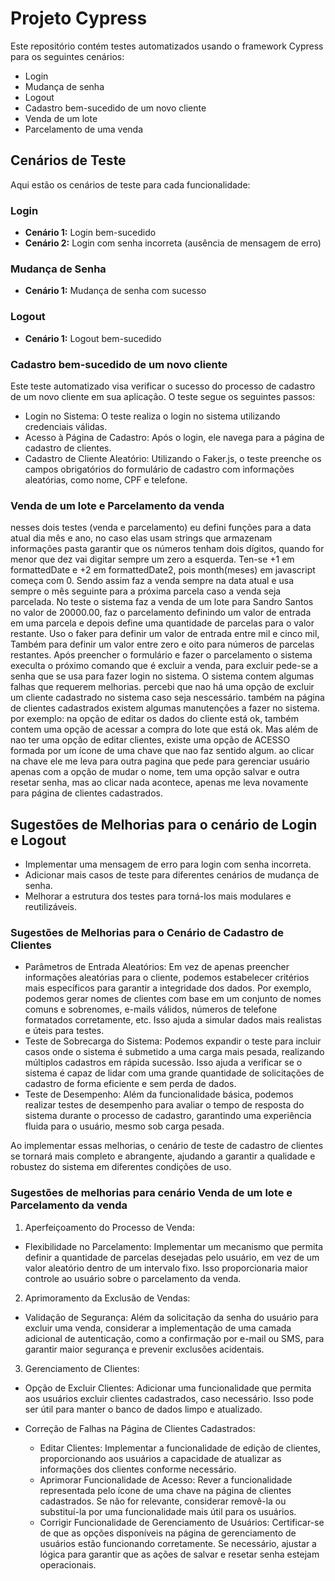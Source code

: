 # Projeto Cypress

Este repositório contém testes automatizados usando o framework Cypress para os seguintes cenários:

- Login
- Mudança de senha
- Logout
- Cadastro bem-sucedido de um novo cliente
- Venda de um lote
- Parcelamento de uma venda



## Cenários de Teste

Aqui estão os cenários de teste para cada funcionalidade:

### Login

- **Cenário 1:** Login bem-sucedido
- **Cenário 2:** Login com senha incorreta (ausência de mensagem de erro)

### Mudança de Senha

- **Cenário 1:** Mudança de senha com sucesso

### Logout

- **Cenário 1:** Logout bem-sucedido

### Cadastro bem-sucedido de um novo cliente

Este teste automatizado visa verificar o sucesso do processo de cadastro de um novo cliente em sua aplicação. O teste segue os seguintes passos:
- Login no Sistema: O teste realiza o login no sistema utilizando credenciais válidas.
- Acesso à Página de Cadastro: Após o login, ele navega para a página de cadastro de clientes.
- Cadastro de Cliente Aleatório: Utilizando o Faker.js, o teste preenche os campos obrigatórios do formulário de cadastro com informações aleatórias, como nome, CPF e telefone.

### Venda de um lote e Parcelamento da venda

nesses dois testes (venda e parcelamento) eu defini funções para a data atual dia mês e ano, no caso elas usam strings que armazenam informações pasta garantir que os números tenham dois dígitos, quando for menor que dez vai digitar sempre um zero a esquerda. Ten-se +1 em formattedDate e +2 em formattedDate2, pois month(meses) em javascript começa com 0. Sendo assim faz a venda sempre na data atual e usa sempre o mês seguinte para a próxima parcela caso a venda seja parcelada. 
No teste o sistema faz a venda de um lote para Sandro Santos no valor de 20000.00, faz o parcelamento definindo um valor de entrada em uma parcela e depois define uma quantidade de parcelas para o valor restante. Uso o faker para definir um valor de entrada entre mil e cinco mil, Também para definir um valor entre zero e oito para números de parcelas restantes. 
Após preencher o formulário e fazer o parcelamento o sistema execulta o próximo comando que é excluir a venda, para excluir  pede-se a senha que se usa para fazer login no sistema. 
O sistema contem algumas falhas que requerem melhorias. percebi que nao há uma opção de excluir um cliente cadastrado no sistema caso seja nescessário. também na página de clientes cadastrados existem algumas manutenções a fazer no sistema. por exemplo: na opção de editar os dados do cliente está ok, também contem uma opção de acessar a compra do lote que está ok. Mas além de nao ter uma opção de editar clientes, existe uma opção de ACESSO formada por um ícone de uma chave que nao faz sentido algum. ao clicar na chave ele me leva para outra pagina que pede para gerenciar usuário apenas com a opção de mudar o nome, tem uma opção salvar e outra resetar senha, mas ao clicar nada acontece, apenas me leva novamente para página de clientes cadastrados.



## Sugestões de Melhorias para o cenário de Login e Logout

- Implementar uma mensagem de erro para login com senha incorreta.
- Adicionar mais casos de teste para diferentes cenários de mudança de senha.
- Melhorar a estrutura dos testes para torná-los mais modulares e reutilizáveis.

### Sugestões de Melhorias para o Cenário de Cadastro de Clientes

- Parâmetros de Entrada Aleatórios: Em vez de apenas preencher informações aleatórias para o cliente, podemos estabelecer critérios mais específicos para garantir a integridade dos dados. Por exemplo, podemos gerar nomes de clientes com base em um conjunto de nomes comuns e sobrenomes, e-mails válidos, números de telefone formatados corretamente, etc. Isso ajuda a simular dados mais realistas e úteis para testes.
- Teste de Sobrecarga do Sistema: Podemos expandir o teste para incluir casos onde o sistema é submetido a uma carga mais pesada, realizando múltiplos cadastros em rápida sucessão. Isso ajuda a verificar se o sistema é capaz de lidar com uma grande quantidade de solicitações de cadastro de forma eficiente e sem perda de dados.
- Teste de Desempenho: Além da funcionalidade básica, podemos realizar testes de desempenho para avaliar o tempo de resposta do sistema durante o processo de cadastro, garantindo uma experiência fluida para o usuário, mesmo sob carga pesada.

Ao implementar essas melhorias, o cenário de teste de cadastro de clientes se tornará mais completo e abrangente, ajudando a garantir a qualidade e robustez do sistema em diferentes condições de uso.

### Sugestões de melhorias para  cenário Venda de um lote e Parcelamento da venda

1. Aperfeiçoamento do Processo de Venda:

- Flexibilidade no Parcelamento: Implementar um mecanismo que permita definir a quantidade de parcelas desejadas pelo usuário, em vez de um valor aleatório dentro de um intervalo fixo. Isso proporcionaria maior controle ao usuário sobre o parcelamento da venda.

2. Aprimoramento da Exclusão de Vendas:

- Validação de Segurança: Além da solicitação da senha do usuário para excluir uma venda, considerar a implementação de uma camada adicional de autenticação, como a confirmação por e-mail ou SMS, para garantir maior segurança e prevenir exclusões acidentais.

3. Gerenciamento de Clientes:

- Opção de Excluir Clientes: Adicionar uma funcionalidade que permita aos usuários excluir clientes cadastrados, caso necessário. Isso pode ser útil para manter o banco de dados limpo e atualizado.

- Correção de Falhas na Página de Clientes Cadastrados:

  * Editar Clientes: Implementar a funcionalidade de edição de clientes, proporcionando aos usuários a capacidade de atualizar as informações dos clientes conforme necessário.
  * Aprimorar Funcionalidade de Acesso: Rever a funcionalidade representada pelo ícone de uma chave na página de clientes cadastrados. Se não for relevante, considerar removê-la ou substituí-la por uma funcionalidade mais útil para os usuários.
  * Corrigir Funcionalidade de Gerenciamento de Usuários: Certificar-se de que as opções disponíveis na página de gerenciamento de usuários estão funcionando corretamente. Se necessário, ajustar a lógica para garantir que as ações de salvar e resetar senha estejam operacionais.
